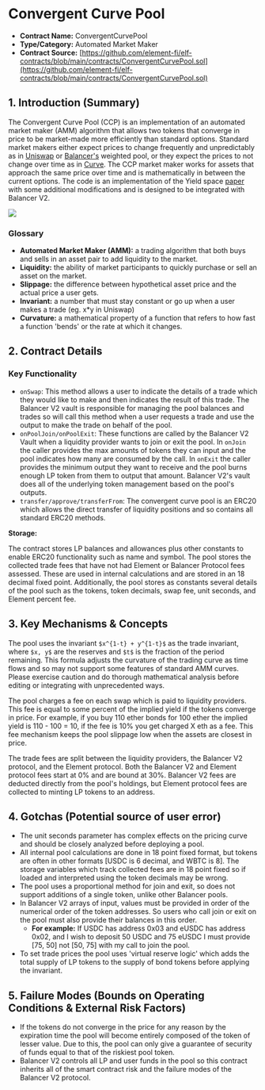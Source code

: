 # Convergent Curve Pool

* **Contract Name:** ConvergentCurvePool
* **Type/Category:** Automated Market Maker
* **Contract Source:** [https://github.com/element-fi/elf-contracts/blob/main/contracts/ConvergentCurvePool.sol](https://github.com/element-fi/elf-contracts/blob/main/contracts/ConvergentCurvePool.sol)

## 1. Introduction (Summary)

The Convergent Curve Pool (CCP) is an implementation of an automated market maker (AMM) algorithm that allows two tokens that converge in price to be market-made more efficiently than standard options. Standard market makers either expect prices to change frequently and unpredictably as in [Uniswap](http://uniswap.org) or [Balancer's](http://balancer.finance) weighted pool, or they expect the prices to not change over time as in [Curve](http://curve.finance). The CCP market maker works for assets that approach the same price over time and is mathematically in between the current options. The code is an implementation of the Yield space [paper](https://yield.is/YieldSpace.pdf) with some additional modifications and is designed to be integrated with Balancer V2.

![](https://i.imgur.com/ZWvaimk.png)

### **Glossary**

* **Automated Market Maker (AMM):** a trading algorithm that both buys and sells in an asset pair to add liquidity to the market.
* **Liquidity:** the ability of market participants to quickly purchase or sell an asset on the market.
* **Slippage:** the difference between hypothetical asset price and the actual price a user gets.
* **Invariant:** a number that must stay constant or go up when a user makes a trade (eg. x\*y in Uniswap)
* **Curvature:** a mathematical property of a function that refers to how fast a function 'bends' or the rate at which it changes.

## 2. Contract Details

### **Key Functionality**&#x20;

* `onSwap`: This method allows a user to indicate the details of a trade which they would like to make and then indicates the result of this trade. The Balancer V2 vault is responsible for managing the pool balances and trades so will call this method when a user requests a trade and use the output to make the trade on behalf of the pool.
* `onPoolJoin/onPoolExit`: These functions are called by the Balancer V2 Vault when a liquidity provider wants to join or exit the pool. In `onJoin` the caller provides the max amounts of tokens they can input and the pool indicates how many are consumed by the call. In `onExit` the caller provides the minimum output they want to receive and the pool burns enough LP token from them to output that amount. Balancer V2's vault does all of the underlying token management based on the pool's outputs.
* `transfer/approve/transferFrom`: The convergent curve pool is an ERC20 which allows the direct transfer of liquidity positions and so contains all standard ERC20 methods.

**Storage:**

The contract stores LP balances and allowances plus other constants to enable ERC20 functionality such as name and symbol. The pool stores the collected trade fees that have not had Element or Balancer Protocol fees assessed. These are used in internal calculations and are stored in an 18 decimal fixed point. Additionally, the pool stores as constants several details of the pool such as the tokens, token decimals, swap fee, unit seconds, and Element percent fee.

## 3. Key Mechanisms & Concepts

The pool uses the invariant `$x^{1-t} + y^{1-t}$` as the trade invariant, where `$x, y$` are the reserves and `$t$` is the fraction of the period remaining. This formula adjusts the curvature of the trading curve as time flows and so may not support some features of standard AMM curves. Please exercise caution and do thorough mathematical analysis before editing or integrating with unprecedented ways.

The pool charges a fee on each swap which is paid to liquidity providers. This fee is equal to some percent of the implied yield if the tokens converge in price. For example, if you buy 110 ether bonds for 100 ether the implied yield is 110 - 100 = 10, if the fee is 10% you get charged X eth as a fee. This fee mechanism keeps the pool slippage low when the assets are closest in price.

The trade fees are split between the liquidity providers, the Balancer V2 protocol, and the Element protocol. Both the Balancer V2 and Element protocol fees start at 0% and are bound at 30%. Balancer V2 fees are deducted directly from the pool's holdings, but Element protocol fees are collected to minting LP tokens to an address.

## 4. Gotchas (Potential source of user error)

* The unit seconds parameter has complex effects on the pricing curve and should be closely analyzed before deploying a pool.
* All internal pool calculations are done in 18 point fixed format, but tokens are often in other formats \[USDC is 6 decimal, and WBTC is 8]. The storage variables which track collected fees are in 18 point fixed so if loaded and interpreted using the token decimals may be wrong.
* The pool uses a proportional method for join and exit, so does not support additions of a single token, unlike other Balancer pools.
* In Balancer V2 arrays of input, values must be provided in order of the numerical order of the token addresses. So users who call join or exit on the pool must also provide their balances in this order.
  * **For example:** If USDC has address 0x03 and eUSDC has address 0x02, and I wish to deposit 50 USDC and 75 eUSDC I must provide \[75, 50] not \[50, 75] with my call to join the pool.
* To set trade prices the pool uses 'virtual reserve logic' which adds the total supply of LP tokens to the supply of bond tokens before applying the invariant.

## 5. Failure Modes (Bounds on Operating Conditions & External Risk Factors)

* If the tokens do not converge in the price for any reason by the expiration time the pool will become entirely composed of the token of lesser value. Due to this, the pool can only give a guarantee of security of funds equal to that of the riskiest pool token.
* Balancer V2 controls all LP and user funds in the pool so this contract inherits all of the smart contract risk and the failure modes of the Balancer V2 protocol.
